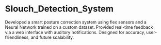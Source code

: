 # Slouch_Detection_System
Developed a smart posture correction system using flex sensors and a Neural Network trained on a custom dataset. Provided real-time feedback via a web interface with auditory notifications. Designed for accuracy, user-friendliness, and future scalability.
